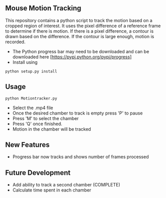 ## Mouse Motion Tracking
This repository contains a python script to track the motion based on a cropped region of interest. It uses the pixel difference of a reference frame to determine if there is motion. If there is a pixel difference, a contour is drawn based on the difference. If the contour is large enough, motion is recorded. 

* The Python progress bar may need to be downloaded and can be downloaded here [https://pypi.python.org/pypi/progress]
* Install using 
```
python setup.py install 
```

## Usage
```
python Motiontracker.py
```
* Select the .mp4 file
* Once the desired chamber to track is empty press 'P' to pause
* Press 'M' to select the chamber
* Press 'Q' once finished.
* Motion in the chamber will be tracked

## New Features
* Progress bar now tracks and shows number of frames processed 

## Future Development 
* Add ability to track a second chamber (COMPLETE)
* Calculate time spent in each chamber

